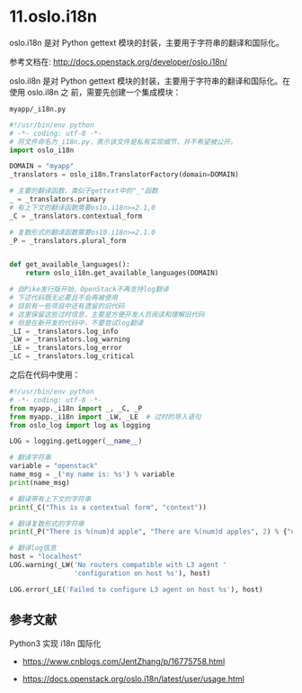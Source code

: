 # 11.oslo.i18n

oslo.i18n 是对 Python gettext 模块的封装，主要用于字符串的翻译和国际化。

参考文档在: http://docs.openstack.org/developer/oslo.i18n/

oslo.il8n 是对 Python gettext 模块的封装，主要用于字符串的翻译和国际化。在使用 oslo.il8n 之
前，需要先创建一个集成模块：

`myapp/_i18n.py`

```python
#!/usr/bin/env python
# -*- coding: utf-8 -*-
# 将文件命名为_i18n.py，表示该文件是私有实现细节，并不希望被公开。
import oslo_i18n

DOMAIN = "myapp"
_translators = oslo_i18n.TranslatorFactory(domain=DOMAIN)

# 主要的翻译函数，类似于gettext中的"_"函数
_ = _translators.primary
# 有上下文的翻译函数需要os1o.i18n>=2.1,0
_C = _translators.contextual_form

# 复数形式的翻译函数需要os10.i18n>=2.1.0
_P = _translators.plural_form


def get_available_languages():
    return oslo_i18n.get_available_languages(DOMAIN)

# 自Pike发行版开始，OpenStack不再支持log翻译
# 下述代码既无必要且不会再被使用
# 目前有一些项目中还有遗留的旧代码
# 这里保留这些过时信息，主要是方便开发人员阅读和理解旧代码
# 但是在新开发的代码中，不要尝试log翻译
_LI = _translators.log_info
_LW = _translators.log_warning
_LE = _translators.log_error
_LC = _translators.log_critical

```

之后在代码中使用：

```python
#!/usr/bin/env python
# -*- coding: utf-8 -*-
from myapp._i18n import _, _C, _P
from myapp._i18n import _LW, _LE  # 过时的导入语句
from oslo_log import log as logging

LOG = logging.getLogger(__name__)

# 翻译字符串
variable = "openstack"
name_msg = _('my name is: %s') % variable
print(name_msg)

# 翻译带有上下文的字符串
print(_C("This is a contextual form", "context"))

# 翻译复数形式的字符串
print(_P("There is %(num)d apple", "There are %(num)d apples", 2) % {"num": 2})

# 翻译log信息
host = "localhost"
LOG.warning(_LW('No routers compatible with L3 agent '
                'configuration on host %s'), host)

LOG.error(_LE('Failed to configure L3 agent on host %s'), host)
```

## 参考文献

Python3 实现 i18n 国际化

- https://www.cnblogs.com/JentZhang/p/16775758.html

- https://docs.openstack.org/oslo.i18n/latest/user/usage.html

